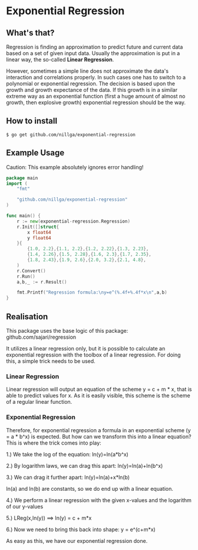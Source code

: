 # Exponential Regression

## What's that?

Regression is finding an approximation to predict future and current data based on a set of given 
input data. Usually the approximation is put in a linear way, the so-called **Linear Regression**.

However, sometimes a simple line does not approximate the data's interaction and correlations properly.
In such cases one has to switch to a polynomial or exponential regression. The decision is based upon the
growth and growth expectance of the data. If this growth is in a similar extreme way as an exponential function 
(first a huge amount of almost no growth, then explosive growth) exponential regression should be the way.

## How to install

    $ go get github.com/nillga/exponential-regression

## Example Usage

Caution: This example absolutely ignores error handling!

```go
package main
import (
    "fmt"

    "github.com/nillga/exponential-regression"
)

func main() {
    r := new(exponential-regression.Regression)
    r.Init([]struct{
        x float64
        y float64
    }{
        {1.0, 2.2},{1.1, 2.2},{1.2, 2.22},{1.3, 2.23},
        {1.4, 2.26},{1.5, 2.28},{1.6, 2.3},{1.7, 2.35},
        {1.8, 2.43},{1.9, 2.6},{2.0, 3.2},{2.1, 4.8},
    )
    r.Convert()
    r.Run()
    a,b,_ := r.Result()

    fmt.Printf("Regression formula:\ny=e^(%.4f+%.4f*x\n",a,b)
}
```

## Realisation

This package uses the base logic of this package: github.com/sajari/regression

It utilizes a linear regression only, but it is possible to calculate an exponential regression with the toolbox
of a linear regression. For doing this, a simple trick needs to be used.

### Linear Regression

Linear regression will output an equation of the scheme y = c + m * x, that is able to predict
values for x. As it is easily visible, this scheme is the scheme of a regular linear function.

### Exponential Regression

Therefore, for exponential regression a formula in an exponential scheme (y = a * b^x) is expected.
But how can we transform this into a linear equation? This is where the trick comes into play:

1.) We take the log of the equation: ln(y)=ln(a*b^x)

2.) By logarithm laws, we can drag this apart: ln(y)=ln(a)+ln(b^x)

3.) We can drag it further apart: ln(y)=ln(a)+x*ln(b)

ln(a) and ln(b) are constants, so we do end up with a linear equation.

4.) We perform a linear regression with the given x-values and the logarithm of our y-values

5.) LReg(x,ln(y)) ==> ln(y) = c + m*x

6.) Now we need to bring this back into shape: y = e^(c+m*x)

As easy as this, we have our exponential regression done.